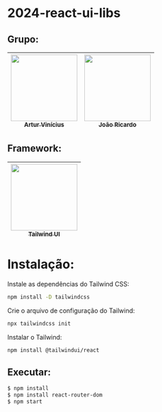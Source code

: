 # 2024-react-ui-libs

## Grupo:

| [<img align="center" src="https://avatars.githubusercontent.com/u/93359952?v=4" width=150><br><sub >Artur Vinícius</sub>](https://github.com/artur-vinicius) | [<img src="https://avatars.githubusercontent.com/u/101953125?v=4" width=150><br><sub>João Ricardo</sub>](https://github.com/joao-rick) |
| :---: | :---: |

## Framework:
| [<img align="center" src="https://logowik.com/content/uploads/images/tailwind-css3232.logowik.com.webp" width=150><br><sub >Tailwind UI</sub>](https://tailwindcss.com) |
| :---: |

# Instalação:

Instale as dependências do Tailwind CSS:
```bash
npm install -D tailwindcss
```

Crie o arquivo de configuração do Tailwind:

```bash
npx tailwindcss init
```

Instalar o Tailwind:

```bash
npm install @tailwindui/react
```


## Executar:
```bash
$ npm install
$ npm install react-router-dom
$ npm start
```
